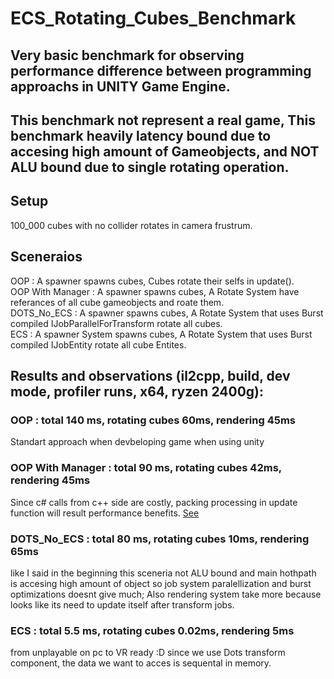 # ECS_Rotating_Cubes_Benchmark

## Very basic benchmark for observing performance difference between programming approachs in UNITY Game Engine.

## This benchmark not represent a real game, This benchmark heavily latency bound due to accesing high amount of Gameobjects, and NOT ALU bound due to single rotating operation.

## Setup
100_000 cubes with no collider rotates in camera frustrum.<br>

## Sceneraios <br>
OOP : A spawner spawns cubes, Cubes rotate their selfs in update(). <br>
OOP With Manager : A spawner spawns cubes, A Rotate System have referances of all cube gameobjects and roate them. <br>
DOTS_No_ECS : A spawner spawns cubes, A Rotate System that uses Burst compiled IJobParallelForTransform rotate all cubes. <br>
ECS :  A spawner System spawns cubes, A Rotate System that uses Burst compiled IJobEntity rotate all cube Entites. <br>
 
## Results and observations (il2cpp, build, dev mode, profiler runs, x64, ryzen 2400g): <br>

### OOP : total 140 ms, rotating cubes 60ms, rendering 45ms  <br>
Standart approach when devbeloping game when using unity <br>
### OOP With Manager : total 90 ms, rotating cubes 42ms, rendering 45ms <br>
Since c# calls from c++ side are costly, packing processing in update function will result performance benefits. [See](https://xoofx.com/blog/2018/04/06/porting-unity-to-coreclr/#how-unity-is-currently-running-your.net-code)
### DOTS_No_ECS  : total 80 ms, rotating cubes 10ms, rendering 65ms <br>
like I said in the beginning this sceneria not ALU bound and main hothpath is accesing high amount of object so job system paralellization and burst optimizations doesnt give much;
Also rendering system take more because looks like its need to update itself after transform jobs.
### ECS : total 5.5 ms, rotating cubes 0.02ms, rendering 5ms <br>
from unplayable on pc to VR ready :D since we use Dots transform component, the data we want to acces is sequental in memory.
